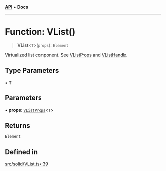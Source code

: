 [**API**](../../API.md) • **Docs**

***

# Function: VList()

> **VList**\<`T`\>(`props`): `Element`

Virtualized list component. See [VListProps](../interfaces/VListProps.md) and [VListHandle](../interfaces/VListHandle.md).

## Type Parameters

• **T**

## Parameters

• **props**: [`VListProps`](../interfaces/VListProps.md)\<`T`\>

## Returns

`Element`

## Defined in

[src/solid/VList.tsx:39](https://github.com/inokawa/virtua/blob/08d8d51c9ef9e4787fdb60c111e66e6fda55b507/src/solid/VList.tsx#L39)
